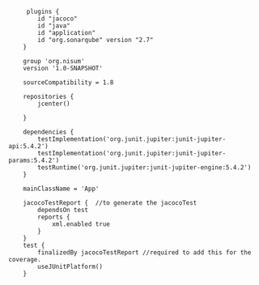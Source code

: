          plugins {
            id "jacoco"
            id "java"
            id "application"
            id "org.sonarqube" version "2.7"
        }
        
        group 'org.nisum'
        version '1.0-SNAPSHOT'
        
        sourceCompatibility = 1.8
        
        repositories {
            jcenter()
        
        }
        
        dependencies {
            testImplementation('org.junit.jupiter:junit-jupiter-api:5.4.2')
            testImplementation('org.junit.jupiter:junit-jupiter-params:5.4.2')
            testRuntime('org.junit.jupiter:junit-jupiter-engine:5.4.2')
        }
        
        mainClassName = 'App'
        
        jacocoTestReport {  //to generate the jacocoTest
            dependsOn test
            reports {
                xml.enabled true
            }
        }
        test {
            finalizedBy jacocoTestReport //required to add this for the coverage.
            useJUnitPlatform()
        }
